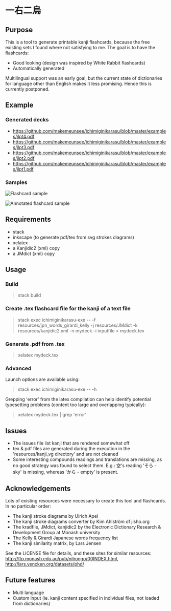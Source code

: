 # 一右二烏

## Purpose

This is a tool to generate printable kanji flashcards, because the free existing sets I found where not satisfying to me. The goal is to have the flashcards:

 - Good looking (design was inspired by White Rabbit flashcards)
 - Automatically generated
 
 Multilingual support was an early goal, but the current state of dictionaries for language other than English makes it less promising. Hence this is currently postponed.

## Example

### Generated decks

- https://github.com/makemeunsee/ichimiginikarasu/blob/master/examples/jlpt4.pdf
- https://github.com/makemeunsee/ichimiginikarasu/blob/master/examples/jlpt3.pdf
- https://github.com/makemeunsee/ichimiginikarasu/blob/master/examples/jlpt2.pdf
- https://github.com/makemeunsee/ichimiginikarasu/blob/master/examples/jlpt1.pdf

### Samples

![Flashcard sample](https://github.com/makemeunsee/ichimiginikarasu/blob/master/example.png)

![Annotated flashcard sample](https://github.com/makemeunsee/ichimiginikarasu/blob/master/example_explained.png)

## Requirements

- stack
- inkscape (to generate pdf/tex from svg strokes diagrams)
- xelatex
- a Kanjidic2 (xml) copy
- a JMdict (xml) copy

## Usage

### Build

> stack build

### Create .tex flashcard file for the kanji of a text file

> stack exec ichimiginikarasu-exe -- -f resources/jpn_words_girardi_kelly -j resources/JMdict -k resources/kanjidic2.xml -n mydeck -i inputfile > mydeck.tex

### Generate .pdf from .tex

> xelatex mydeck.tex

### Advanced

Launch options are available using:
> stack exec ichimiginikarasu-exe -- -h

Grepping 'error' from the latex compilation can help identify potential typesetting problems (content too large and overlapping typically):
> xelatex mydeck.tex | grep 'error'

## Issues

- The issues file list kanji that are rendered somewhat off
- tex & pdf files are generated during the execution in the 'resources/kanji_vg directory' and are not cleaned
- Some interesting compounds readings and translations are missing, as no good strategy was found to select them. E.g.: 空's reading 'そら - sky' is missing, whereas 'から - empty' is present.

## Acknowledgements

Lots of existing resources were necessary to create this tool and flashcards. In no particular order:

- The kanji stroke diagrams by Ulrich Apel
- The kanji stroke diagrams converter by Kim Ahlström of jisho.org
- The kradfile, JMdict, kanjidic2 by the Electronic Dictionary Research & Development Group at Monash university
- The Kelly & Girardi Japanese words frequency list
- The kanji similarity matrix, by Lars Jensen

See the LICENSE file for details, and these sites for similar resources: http://ftp.monash.edu.au/pub/nihongo/00INDEX.html, http://lars.yencken.org/datasets/phd/

## Future features

- Multi language
- Custom input (ie. kanji content specified in individual files, not loaded from dictionaries)

